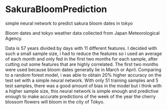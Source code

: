 # SakuraBloomPrediction
simple neural network to predict sakura bloom dates in tokyo

Bloom dates and tokyo weather data collected from Japan Meteorological Agency.

Data is 57 years divided by days with 11 different features. I decided with such a small sample size, i had to reduce the features so i used an average of each month and only fed in the first two months for each sample, after cutting out some features that are highly correlated. The first two months were used because bloom dates generally lie in March or April. Comparing to a random forest model, i was able to obtain 20% higher accuracy on the test set with a simple neural network. With only 51 training samples and 5 test samples, there was a good amount of bias in the model but i think with a higher sample size, this neural network is simple enough and predictive enough to make accurate predictions of the week of the year the cherry blossom flowers will bloom in the city of Tokyo.
